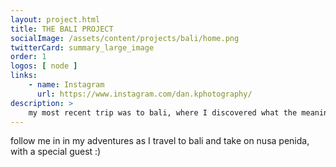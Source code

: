 ```yaml
---
layout: project.html
title: THE BALI PROJECT
socialImage: /assets/content/projects/bali/home.png
twitterCard: summary_large_image
order: 1
logos: [ node ]
links:
    - name: Instagram
      url: https://www.instagram.com/dan.kphotography/
description: >
    my most recent trip was to bali, where I discovered what the meaning of natural beauty was
---
```


follow me in in my adventures as I travel to bali and take on nusa penida, with a special guest :)
